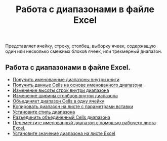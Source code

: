 ﻿---
title: Работа с диапазонами в файле Excel
second_title: Aspose.Cells Cloud Documen
linktitle: Позвонил
type: docs
url: /ru/ranges/
aliases: [/working-with-ranges/]
keywords: Working with ranges on an Excel fil
description: Как работать с диапазонами в файле Excel с помощью Aspose.Cells Cloud REST API. SDK поддерживает различные языки разработки. К ним относятся Android, C#, Go, Java, NodeJS, Perl, PHP, Python, Ruby и Swift.
weight: 100
---
Представляет ячейку, строку, столбец, выборку ячеек, содержащую один или несколько смежных блоков ячеек, или трехмерный диапазон.

## Работа с диапазонами в файле Excel.

- [Получить именованные диапазоны внутри книги](/cells/ru/get-named-ranges-inside-the-workbook/)
- [Получить данные Cells на основе именованного диапазона](/cells/ru/get-cells-data-based-on-named-range/)
- [Изменение высоты строк внутри диапазона](/cells/ru/cells/change-heights-of-rows-inside-the-range/)
- [Изменение ширины столбцов внутри диапазона](/cells/ru/change-widths-of-columns-inside-the-range/)
- [Объединяет диапазон Cells в одну ячейку](/cells/ru/combines-a-range-of-cells-into-a-single-cell/)
- [Копировать диапазон на листе с параметрами вставки](/cells/ru/copy-range-in-a-worksheet-with-paste-options/)
- [Установите стиль диапазона](/cells/ru/set-the-style-of-the-range/)
- [Разъединить объединенный Cells диапазона](/cells/ru/unmerge-merged-cells-of-the-range/)
- [Переместите именованный диапазон с помощью рабочего листа Excel.](/cells/ru/move-a-named-ranged-with-a-excel-worksheet/)
- [Установите значение диапазона на листе Excel](/cells/ru/ranges/set-value/)
